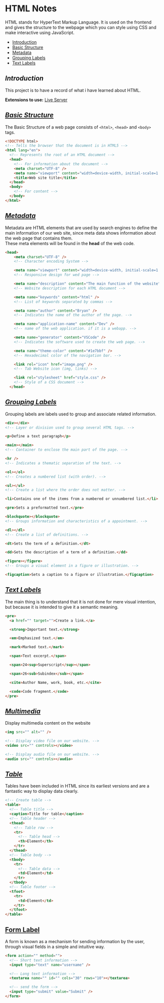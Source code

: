 # HTML Notes

HTML stands for HyperText Markup Language. It is used on the frontend and gives the structure to the webpage which you can style using CSS and make interactive using JavaScript.

- [Introduction](#introduction)
- [Basic Structure](#basic-structure)
- [Metadata](#metadata)
- [Grouping Labels](#grouping-labels)
- [Text Labels](#text-labels)

## _Introduction_

This project is to have a record of what i have learned about HTML.

**Extensions to use:** [Live Server](https://marketplace.visualstudio.com/items?itemName=ritwickdey.LiveServer)

## _[Basic Structure](/code/basic-structure.html)_

The Basic Structure of a web page consists of `<html>`, `<head>` and `<body>` tags.

```HTML
<!DOCTYPE html>
<!-- Tells the browser that the document is in HTML5 -->
<html lang="en">
  <!-- Represents the root of an HTML document -->
  <head>
    <!-- For information about the document -->
    <meta charset="UTF-8" />
    <meta name="viewport" content="width=device-width, initial-scale=1.0" />
    <title>Web site title</title>
  </head>
  <body>
    <!-- For content -->
  </body>
</html>
```

## _[Metadata](/code/metadata.html)_

Metadata are HTML elements that are used by search engines to define the main information of our web site, since meta data shows information about the web page that contains them.
<br />
These meta elements will be found in the **head** of the web code.

```HTML
<head>
    <meta charset="UTF-8" />
    <!-- Character encoding System -->

    <meta name="viewport" content="width=device-width, initial-scale=1.0" />
    <!-- Responsive design for wed page -->

    <meta name="description" content="The main function of the website" />
    <!-- Website description for each HTML document -->

    <meta name="keywords" content="html" />
    <!-- List of keywords separated by commas -->

    <meta name="author" content="Bryan" />
    <!-- Indicates the name of the author of the page. -->

    <meta name="application-name" content="Dev" />
    <!-- name of the web application. if it is a webapp. -->

    <meta name="generator" content="VSCode" />
    <!-- Indicates the software used to create the web page. -->

    <meta name="theme-color" content="#1e7bbf" />
    <!-- Hexadecimal color of the navigation bar. -->

    <link rel="icon" href="image.png" />
    <!-- Tab Website icon (img, links) -->

    <link rel="stylesheet" href="style.css" />
    <!-- Style of a CSS document -->
  </head>
```

## _[Grouping Labels](/code/grouping-labels.html)_

Grouping labels are labels used to group and associate related information.

```HTML
<div></div>
<!-- Layer or division used to group several HTML tags. -->

<p>Define a text paragraph</p>

<main></main>
<!-- Container to enclose the main part of the page. -->

<hr />
<!-- Indicates a thematic separation of the text. -->

<ol></ol>
<!-- Creates a numbered list (with order). -->

<ul></ul>
<!-- Create a list where the order does not matter. -->

<li>Contains one of the items from a numbered or unnumbered list.</li>

<pre>Sets a preformatted text.</pre>

<blockquote></blockquote>
<!-- Groups information and characteristics of a appointment. -->

<dl></dl>
<!-- Create a list of definitions. -->

<dt>Sets the term of a definition.</dt>

<dd>Sets the description of a term of a definition.</dd>

<figure></figure>
<!-- Groups a visual element in a figure or illustration. -->

<figcaption>Sets a caption to a figure or illustration.</figcaption>
```

## _[Text Labels](/code/text-labes.html)_

The main thing is to understand that it is not done for mere visual intention, but because it is intended to give it a semantic meaning.

```HTML
<pre>
  <a href="" target="">Create a link.</a>

  <strong>Important text.</strong>

  <em>Emphasized text.</em>

  <mark>Marked text.</mark>

  <span>Text excerpt.</span>

  <span>24<sup>Superscript</sup></span>

  <span>26<sub>Subindex</sub></span>

  <cite>Author Name, work, book, etc.</cite>

  <code>Code fragment.</code>
</pre>
```

## _[Multimedia](/code/multimedia.html)_

Display multimedia content on the website

```HTML
<img src="" alt="" />

<!-- Display video file on our website. -->
<video src="" controls></video>

<!-- Display audio file on our website. -->
<audio src="" controls></audio>
```

## _[Table](/code/table.html)_

Tables have been included in HTML since its earliest versions and are a fantastic way to display data clearly.

```HTML
<!-- Create table -->
<table>
  <!-- Table title -->
  <caption>Title for table</caption>
  <!-- Table header -->
  <thead>
    <!-- Table row -->
    <tr>
      <!-- Table head -->
      <th>Element</th>
    </tr>
  </thead>
  <!-- Table body -->
  <tbody>
    <tr>
      <!-- Table data -->
      <td>Element</td>
    </tr>
  </tbody>
  <!-- Table footer -->
  <tfoot>
    <tr>
      <td>Element</td>
    </tr>
  </tfoot>
</table>
```

## [Form Label](/code/form-label.html)

A form is known as a mechanism for sending information by the user, through visual fields in a simple and intuitive way.

```HTML
<form action="" method="">
  <!-- Short text information -->
  <input type="text" name="username" />

  <!-- Long text information -->
  <textarea name="" id="" cols="30" rows="10"></textarea>

  <!-- send the form -->
  <input type="submit" value="Submit" />
</form>
```
